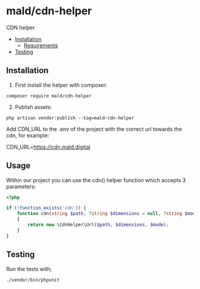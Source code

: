 # mald/cdn-helper
CDN helper

- [Installation](#installation)
    - [Requirements](#requirements)
- [Testing](#testing)
## Installation

1. First install the helper with composer:

`composer require mald/cdn-helper`

2. Publish assets:

`php artisan vendor:publish --tag=mald-cdn-helper`

Add CDN_URL to the .env of the project with the correct url towards the cdn, for example:

CDN_URL=https://cdn.mald.digital

## Usage

Within our project you can use the cdn() helper function which accepts 3 parameters:

```php
<?php

if (!function_exists('cdn')) {
    function cdn(string $path, ?string $dimensions = null, ?string $mode = 'crop'): string
    {
        return new \CdnHelper\Url($path, $dimensions, $mode);
    }
}

```
## Testing

Run the tests with;

``./vendor/bin/phpunit``
